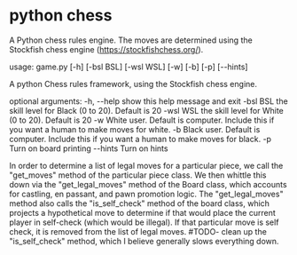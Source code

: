 # python chess
A Python chess rules engine. The moves are determined using the Stockfish chess engine (https://stockfishchess.org/).

usage: game.py [-h] [-bsl BSL] [-wsl WSL] [-w] [-b] [-p] [--hints]

A python Chess rules framework, using the Stockfish chess engine.

optional arguments:
  -h, --help  show this help message and exit
  -bsl BSL    the skill level for Black (0 to 20). Default is 20
  -wsl WSL    the skill level for White (0 to 20). Default is 20
  -w          White user. Default is computer. Include this if you want a
              human to make moves for white.
  -b          Black user. Default is computer. Include this if you want a
              human to make moves for black.
  -p          Turn on board printing
  --hints     Turn on hints


In order to determine a list of legal moves for a particular piece, we call the "get_moves" method of the particular piece class. We then whittle this down via the "get_legal_moves" method of the Board class, which accounts for castling, en passant, and pawn promotion logic. The "get_legal_moves" method also calls the "is_self_check" method of the board class, which projects a hypothetical move to determine if that would place the current player in self-check (which would be illegal). If that particular move is self check, it is removed from the list of legal moves.
#TODO- clean up the "is_self_check" method, which I believe generally slows everything down.

